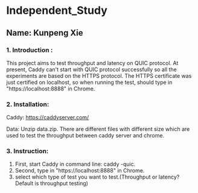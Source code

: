 # Independent_Study

## Name: Kunpeng Xie

### 1. Introduction :
This project aims to test throughput and latency on QUIC protocol. At present, Caddy can't start with QUIC protocol successfully so all the experiments are based on the HTTPS protocol. The HTTPS certificate was just certified on localhost, so when running the test, should type in "https://localhost:8888" in Chrome.


### 2. Installation:

Caddy: https://caddyserver.com/

Data: Unzip data.zip. There are different files with different size which are used to test the throughput between caddy server and chrome.

### 3. Instruction:
1. First, start Caddy in command line: caddy -quic.
2. Second, type in "https://localhost:8888" in Chrome.
3. select which type of test you want to test.(Throughput or latency? Default is throughput testing)



